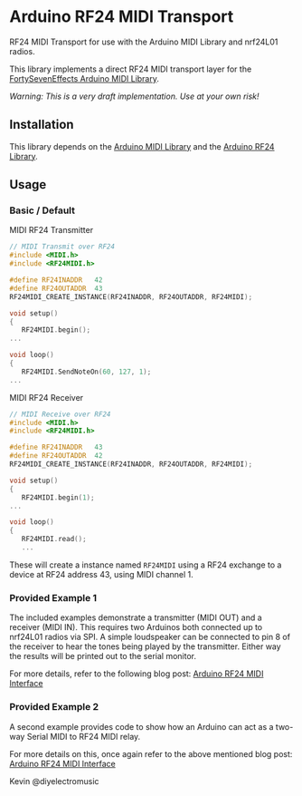 # Arduino RF24 MIDI Transport
RF24 MIDI Transport for use with the Arduino MIDI Library and nrf24L01 radios.

This library implements a direct RF24 MIDI transport layer for the [FortySevenEffects Arduino MIDI Library](https://github.com/FortySevenEffects/arduino_midi_library).

*Warning: This is a very draft implementation.  Use at your own risk!*

## Installation

This library depends on the [Arduino MIDI Library](https://github.com/FortySevenEffects/arduino_midi_library) and the [Arduino RF24 Library](https://github.com/nRF24/RF24).

## Usage
### Basic / Default

MIDI RF24 Transmitter

```cpp
// MIDI Transmit over RF24
#include <MIDI.h>
#include <RF24MIDI.h>

#define RF24INADDR   42
#define RF24OUTADDR  43
RF24MIDI_CREATE_INSTANCE(RF24INADDR, RF24OUTADDR, RF24MIDI);

void setup()
{
   RF24MIDI.begin();
...

void loop()
{
   RF24MIDI.SendNoteOn(60, 127, 1);
...
```
MIDI RF24 Receiver

```cpp
// MIDI Receive over RF24
#include <MIDI.h>
#include <RF24MIDI.h>

#define RF24INADDR   43
#define RF24OUTADDR  42
RF24MIDI_CREATE_INSTANCE(RF24INADDR, RF24OUTADDR, RF24MIDI);

void setup()
{
   RF24MIDI.begin(1);
...

void loop()
{
   RF24MIDI.read();
   ...
```
These will create a instance named `RF24MIDI` using a RF24 exchange to a device at RF24 address 43, using MIDI channel 1.


### Provided Example 1

The included examples demonstrate a transmitter (MIDI OUT) and a receiver (MIDI IN).  This requires two Arduinos both connected up to nrf24L01 radios via SPI.  A simple loudspeaker can be connected to pin 8 of the receiver to hear the tones being played by the transmitter.  Either way the results will be printed out to the serial monitor.

For more details, refer to the following blog post: [Arduino RF24 MIDI Interface](https://diyelectromusic.wordpress.com/2022/01/28/arduino-rf24-midi-interface/)

### Provided Example 2

A second example provides code to show how an Arduino can act as a two-way Serial MIDI to RF24 MIDI relay.

For more details on this, once again refer to the above mentioned blog post: [Arduino RF24 MIDI Interface](https://diyelectromusic.wordpress.com/2022/01/28/arduino-rf24-midi-interface/)

Kevin
@diyelectromusic
